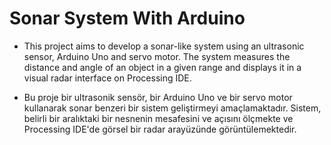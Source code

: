 # Sonar System With Arduino

* This project aims to develop a sonar-like system using an ultrasonic sensor, Arduino Uno and servo motor. The system measures the distance and angle of an object in a given range and displays it in a visual radar interface on Processing IDE.

* Bu proje bir ultrasonik sensör, bir Arduino Uno ve bir servo motor kullanarak sonar benzeri bir sistem geliştirmeyi amaçlamaktadır. Sistem, belirli bir aralıktaki bir nesnenin mesafesini ve açısını ölçmekte ve Processing IDE'de görsel bir radar arayüzünde görüntülemektedir.

